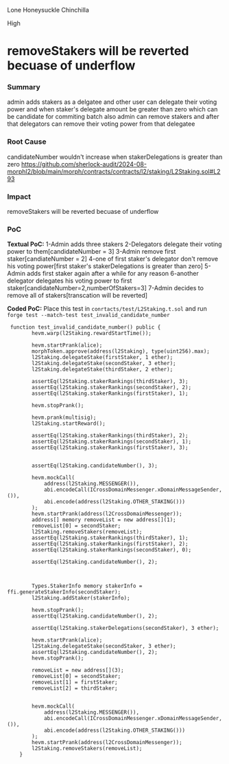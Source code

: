 Lone Honeysuckle Chinchilla

High

# removeStakers will be reverted becuase of underflow



### Summary

admin adds stakers as a delgatee and other user can delegate their voting power and when staker's delegate amount be greater than zero which can be candidate for commiting batch also admin can remove stakers and after that delegators can remove their voting power from that delegatee 

### Root Cause


candidateNumber wouldn't increase when stakerDelegations is greater than zero
https://github.com/sherlock-audit/2024-08-morphl2/blob/main/morph/contracts/contracts/l2/staking/L2Staking.sol#L293

### Impact

removeStakers will be reverted becuase of underflow

### PoC

**Textual PoC:**
1-Admin adds three stakers
2-Delegators delegate their voting power to them[candidateNumber = 3]
3-Admin remove first staker[candiateNumber = 2]
4-one of first staker's delegator don't remove his voting power[first staker's stakerDelegations is greater than zero]
5-Admin adds first staker again after a while for any reason
6-another delegator delegates his voting power to first staker[candidateNumber=2,numberOfStakers=3]
7-Admin decides to remove all of stakers[transcation will be reverted]

**Coded PoC:**
Place this test in `conrtacts/test/L2Staking.t.sol` and run `forge test --match-test test_invalid_candidate_number`
```solidity
 function test_invalid_candidate_number() public {
        hevm.warp(l2Staking.rewardStartTime());
        
        hevm.startPrank(alice);
        morphToken.approve(address(l2Staking), type(uint256).max);
        l2Staking.delegateStake(firstStaker, 1 ether);
        l2Staking.delegateStake(secondStaker, 3 ether);
        l2Staking.delegateStake(thirdStaker, 2 ether);

        assertEq(l2Staking.stakerRankings(thirdStaker), 3);
        assertEq(l2Staking.stakerRankings(secondStaker), 2);
        assertEq(l2Staking.stakerRankings(firstStaker), 1);

        hevm.stopPrank();

        hevm.prank(multisig);
        l2Staking.startReward();

        assertEq(l2Staking.stakerRankings(thirdStaker), 2);
        assertEq(l2Staking.stakerRankings(secondStaker), 1);
        assertEq(l2Staking.stakerRankings(firstStaker), 3);


        assertEq(l2Staking.candidateNumber(), 3);

        hevm.mockCall(
            address(l2Staking.MESSENGER()),
            abi.encodeCall(ICrossDomainMessenger.xDomainMessageSender, ()),
            abi.encode(address(l2Staking.OTHER_STAKING()))
        );
        hevm.startPrank(address(l2CrossDomainMessenger));
        address[] memory removeList = new address[](1);
        removeList[0] = secondStaker;
        l2Staking.removeStakers(removeList);
        assertEq(l2Staking.stakerRankings(thirdStaker), 1);
        assertEq(l2Staking.stakerRankings(firstStaker), 2);
        assertEq(l2Staking.stakerRankings(secondStaker), 0);

        assertEq(l2Staking.candidateNumber(), 2);



        Types.StakerInfo memory stakerInfo = ffi.generateStakerInfo(secondStaker);
        l2Staking.addStaker(stakerInfo);

        hevm.stopPrank();
        assertEq(l2Staking.candidateNumber(), 2);

        assertEq(l2Staking.stakerDelegations(secondStaker), 3 ether);

        hevm.startPrank(alice);
        l2Staking.delegateStake(secondStaker, 3 ether);
        assertEq(l2Staking.candidateNumber(), 2);
        hevm.stopPrank();

        removeList = new address[](3);
        removeList[0] = secondStaker;
        removeList[1] = firstStaker;
        removeList[2] = thirdStaker;


        hevm.mockCall(
            address(l2Staking.MESSENGER()),
            abi.encodeCall(ICrossDomainMessenger.xDomainMessageSender, ()),
            abi.encode(address(l2Staking.OTHER_STAKING()))
        );
        hevm.startPrank(address(l2CrossDomainMessenger));
        l2Staking.removeStakers(removeList);
    }
```
